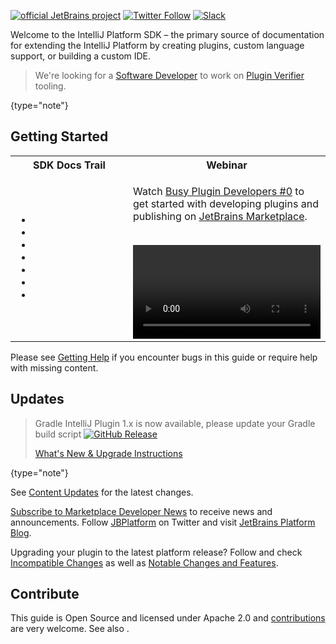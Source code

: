 [//]: # (title: IntelliJ Platform SDK)

<!-- Copyright 2000-2022 JetBrains s.r.o. and other contributors. Use of this source code is governed by the Apache 2.0 license that can be found in the LICENSE file. -->

[![official JetBrains project](https://jb.gg/badges/official-flat-square.svg)](https://confluence.jetbrains.com/display/ALL/JetBrains+on+GitHub) [![Twitter Follow](https://img.shields.io/twitter/follow/JBPlatform?style=flat-square&logo=twitter)](https://twitter.com/JBPlatform/) [![Slack](https://img.shields.io/badge/Slack-%23intellij--platform-blue?style=flat-square&logo=slack)](https://plugins.jetbrains.com/slack)

Welcome to the IntelliJ Platform SDK – the primary source of documentation for extending the IntelliJ Platform by creating plugins, custom language support, or building a custom IDE.

> We're looking for a [Software Developer](https://www.jetbrains.com/careers/jobs/software-developer-intellij-sdk-advocacy-680/) to work on [Plugin Verifier](verifying_plugin_compatibility.md) tooling.
>
{type="note"}

## Getting Started

<table>
<tr>
<th>
SDK Docs Trail
</th>
<th>
Webinar
</th>
</tr>
<tr>
<td>

* [](intellij_platform.md)
* [](about.md)
* [](plugin_alternatives.md)
* [](getting_started.md)
* [](explore_api.md)
* [](useful_links.md)
* [](learning_resources.md)

</td>

<td width="50%">

Watch [Busy Plugin Developers #0](https://www.youtube.com/watch?v=-6D5-xEaYig) to get started with developing plugins and publishing on [JetBrains Marketplace](https://plugins.jetbrains.com).
<br/>
<br/>

<video href="-6D5-xEaYig" title="Busy Plugin Developers #0" width="300"/>

</td>
</tr>
</table>

Please see [Getting Help](getting_help.md) if you encounter bugs in this guide or require help with missing content.

## Updates

> Gradle IntelliJ Plugin 1.x is now available, please update your Gradle build script [![GitHub Release](https://img.shields.io/github/release/jetbrains/gradle-intellij-plugin.svg?style=flat-square)](https://github.com/jetbrains/gradle-intellij-plugin/releases)
>
> [What's New & Upgrade Instructions](https://lp.jetbrains.com/gradle-intellij-plugin)
>
{type="note"}

See [Content Updates](content_updates.md) for the latest changes.

[Subscribe to Marketplace Developer News](https://jb.gg/mp-updates) to receive news and announcements.
Follow [JBPlatform](https://twitter.com/JBPlatform/) on Twitter and visit [JetBrains Platform Blog](https://blog.jetbrains.com/platform/).

Upgrading your plugin to the latest platform release?
Follow [](verifying_plugin_compatibility.md) and check [Incompatible Changes](api_changes_list.md) as well as [Notable Changes and Features](api_notable.md).

## Contribute

This guide is Open Source and licensed under Apache 2.0 and
[contributions](intellij-sdk-docs-original_CONTRIBUTING.md) are very welcome.
See also [](platform_contributions.md).
